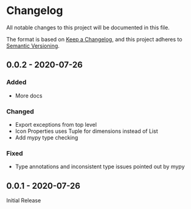 # Changelog

All notable changes to this project will be documented in this file.

The format is based on [Keep a Changelog](https://keepachangelog.com/en/1.0.0/),
and this project adheres to [Semantic Versioning](https://semver.org/spec/v2.0.0.html).

## 0.0.2 - 2020-07-26

### Added
- More docs

### Changed
- Export exceptions from top level
- Icon Properties uses Tuple for dimensions instead of List
- Add mypy type checking

### Fixed
- Type annotations and inconsistent type issues pointed out by mypy

## 0.0.1 - 2020-07-26

Initial Release